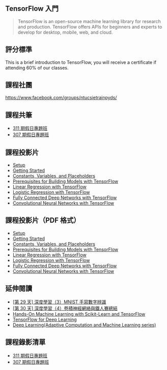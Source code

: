 ## TensorFlow 入門

> TensorFlow is an open-source machine learning library for research and production. TensorFlow offers APIs for beginners and experts to develop for desktop, mobile, web, and cloud.

## 評分標準

This is a brief introduction to TensorFlow, you will receive a certificate if attending 60% of our classes.

## 課程社團

<https://www.facebook.com/groups/ntucsietrainpyds/>

## 課程共筆

- [311 期假日專題班](https://colab.research.google.com/drive/12Nm7tBzIPltRYKDNevtcYnveuO9q0aSE)
- [307 期假日專題班](https://colab.research.google.com/drive/1ruwJVWlW71FcJHWaS1nKED5o6HT8k1Ep)

## 課程投影片

- [Setup](00-setup.slides.html)
- [Getting Started](01-getting-started.slides.html)
- [Constants, Variables, and Placeholders](02-constants-variables-and-placeholders.slides.html)
- [Prerequisites for Building Models with TensorFlow](03-prerequisites-for-building-models-with-tf.slides.html)
- [Linear Regression with TensorFlow](04-linear-regression-with-tf.slides.html)
- [Logistic Regression with TensorFlow](05-logistic-regression-with-tf.slides.html)
- [Fully Connected Deep Networks with TensorFlow](fully-connected-deep-networks-with-tf.slides.html)
- [Convolutional Neural Networks with TensorFlow](convolutional-neural-networks-with-tf.slides.html)

## 課程投影片（PDF 格式）

- [Setup](PDFs/00-setup-slides.pdf)
- [Getting Started](PDFs/01-getting-started-slides.pdf)
- [Constants, Variables, and Placeholders](PDFs/02-constants-variables-and-placeholders-slides.pdf)
- [Prerequisites for Building Models with TensorFlow](PDFs/03-prerequisites-for-building-models-with-tf-slides.pdf)
- [Linear Regression with TensorFlow](PDFs/04-linear-regression-with-tf-slides.pdf)
- [Logistic Regression with TensorFlow](PDFs/05-logistic-regression-with-tf-slides.pdf)
- [Fully Connected Deep Networks with TensorFlow](PDFs/06-fully-connected-deep-networks-with-tf-slides.pdf)
- [Convolutional Neural Networks with TensorFlow](PDFs/07-convolutional-neural-networks-with-tf-slides.pdf)

## 延伸閱讀

- [[第 29 天] 深度學習（3）MNIST 手寫數字辨識](https://ithelp.ithome.com.tw/articles/10187912)
- [[第 30 天] 深度學習（4）卷積神經網絡與鐵人賽總結](https://ithelp.ithome.com.tw/articles/10188044)
- [Hands-On Machine Learning with Scikit-Learn and TensorFlow](https://www.amazon.com/Hands-Machine-Learning-Scikit-Learn-TensorFlow/dp/1491962291)
- [TensorFlow for Deep Learning](https://www.amazon.com/TensorFlow-Deep-Learning-Regression-Reinforcement/dp/1491980451)
- [Deep Learning(Adaptive Computation and Machine Learning series)](https://www.amazon.com/Deep-Learning-Adaptive-Computation-Machine/dp/0262035618/ref=sr_1_1?ie=UTF8&qid=1472485235&sr=8-1&keywords=deep+learning+book)

## 課程錄影清單

- [311 期假日專題班](https://www.youtube.com/playlist?list=PLEq7iw5uOtuVmtuT1EPkdqWGIqESKiFGq)
- [307 期假日專題班](https://www.youtube.com/playlist?list=PLEq7iw5uOtuWJ5Tea-GeqhH6XF9zhLi2W)
